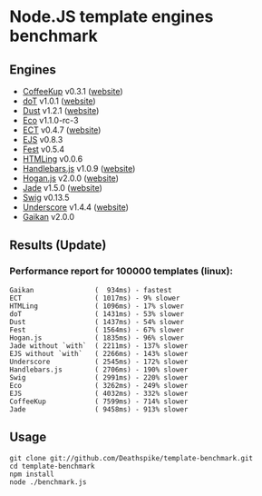 # Node.JS template engines benchmark

## Engines

- [CoffeeKup](https://github.com/mauricemach/coffeekup) v0.3.1 ([website](http://coffeekup.org/))
- [doT](https://github.com/olado/doT) v1.0.1 ([website](http://olado.github.com/doT/))
- [Dust](https://github.com/linkedin/dustjs) v1.2.1 ([website](http://linkedin.github.com/dustjs/))
- [Eco](https://github.com/sstephenson/eco) v1.1.0-rc-3
- [ECT](https://github.com/baryshev/ect) v0.4.7 ([website](http://ectjs.com/))
- [EJS](https://github.com/visionmedia/ejs) v0.8.3
- [Fest](https://github.com/mailru/fest) v0.5.4
- [HTMLing](https://github.com/codemix/htmling) v0.0.6
- [Handlebars.js](https://github.com/wycats/handlebars.js/) v1.0.9 ([website](http://handlebarsjs.com/))
- [Hogan.js](https://github.com/twitter/hogan.js) v2.0.0 ([website](http://twitter.github.com/hogan.js/))
- [Jade](https://github.com/visionmedia/jade) v1.5.0 ([website](http://jade-lang.com/))
- [Swig](https://github.com/paularmstrong/swig) v0.13.5
- [Underscore](https://github.com/documentcloud/underscore) v1.4.4 ([website](http://underscorejs.org/))
- [Gaikan](https://github.com/Deathspike/gaikan) v2.0.0

## Results (Update)

### Performance report for 100000 templates (linux):

    Gaikan               (  934ms) - fastest
    ECT                  ( 1017ms) - 9% slower
    HTMLing              ( 1096ms) - 17% slower
    doT                  ( 1431ms) - 53% slower
    Dust                 ( 1437ms) - 54% slower
    Fest                 ( 1564ms) - 67% slower
    Hogan.js             ( 1835ms) - 96% slower
    Jade without `with`  ( 2211ms) - 137% slower
    EJS without `with`   ( 2266ms) - 143% slower
    Underscore           ( 2545ms) - 172% slower
    Handlebars.js        ( 2706ms) - 190% slower
    Swig                 ( 2991ms) - 220% slower
    Eco                  ( 3262ms) - 249% slower
    EJS                  ( 4032ms) - 332% slower
    CoffeeKup            ( 7599ms) - 714% slower
    Jade                 ( 9458ms) - 913% slower


## Usage

	git clone git://github.com/Deathspike/template-benchmark.git
	cd template-benchmark
	npm install
	node ./benchmark.js
